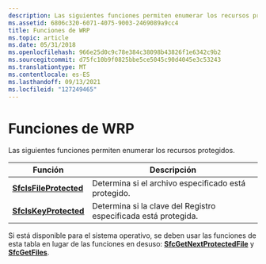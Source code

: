 ```yaml
---
description: Las siguientes funciones permiten enumerar los recursos protegidos.
ms.assetid: 6806c320-6071-4075-9003-2469089a9cc4
title: Funciones de WRP
ms.topic: article
ms.date: 05/31/2018
ms.openlocfilehash: 966e25d0c9c78e384c38098b43826f1e6342c9b2
ms.sourcegitcommit: d75fc10b9f0825bbe5ce5045c90d4045e3c53243
ms.translationtype: MT
ms.contentlocale: es-ES
ms.lasthandoff: 09/13/2021
ms.locfileid: "127249465"
---
```

# <a name="wrp-functions"></a>Funciones de WRP

Las siguientes funciones permiten enumerar los recursos protegidos.



| Función                                         | Descripción                                                 |
|--------------------------------------------------|-------------------------------------------------------------|
| [**SfcIsFileProtected**](/windows/desktop/api/Sfc/nf-sfc-sfcisfileprotected) | Determina si el archivo especificado está protegido.         |
| [**SfcIsKeyProtected**](/windows/desktop/api/Sfc/nf-sfc-sfciskeyprotected)   | Determina si la clave del Registro especificada está protegida. |



 

Si está disponible para el sistema operativo, se deben usar las funciones de esta tabla en lugar de las funciones en desuso: [**SfcGetNextProtectedFile**](/windows/desktop/api/Sfc/nf-sfc-sfcgetnextprotectedfile) y [**SfcGetFiles**](sfcgetfiles.md).

 

 



